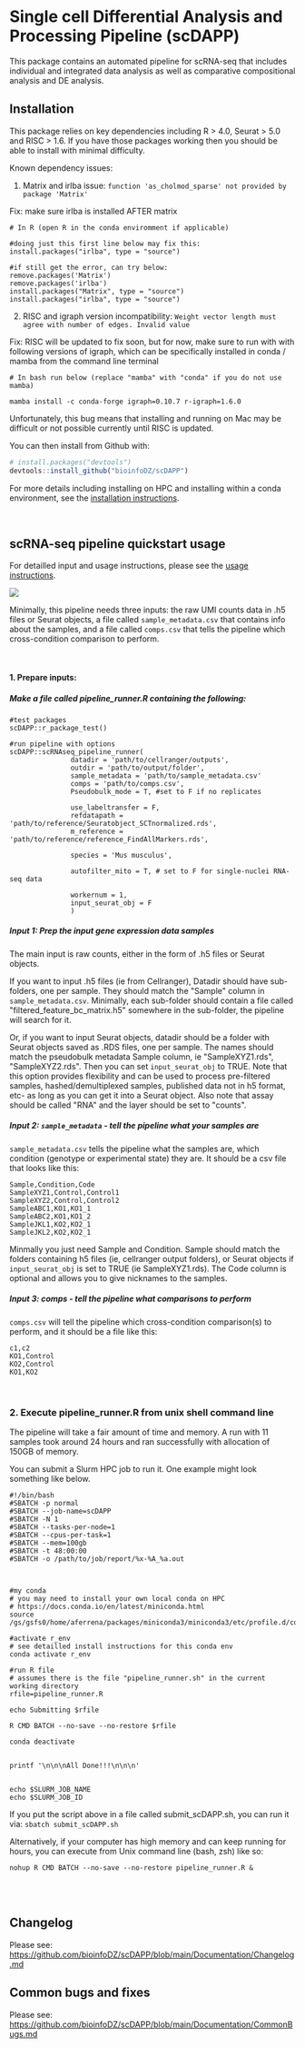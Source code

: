 # Single cell Differential Analysis and Processing Pipeline (scDAPP)

This package contains an automated pipeline for scRNA-seq that includes individual and integrated data analysis as well as comparative compositional analysis and DE analysis.


## Installation

This package relies on key dependencies including R > 4.0, Seurat > 5.0 and RISC > 1.6. If you have those packages working then you should be able to install with minimal difficulty.


Known dependency issues:
1. Matrix and irlba issue: `function 'as_cholmod_sparse' not provided by package 'Matrix'`

Fix: make sure irlba is installed AFTER matrix
```
# In R (open R in the conda enviromment if applicable)

#doing just this first line below may fix this:
install.packages("irlba", type = "source")

#if still get the error, can try below:
remove.packages('Matrix')
remove.packages('irlba')
install.packages("Matrix", type = "source")
install.packages("irlba", type = "source")
```

2. RISC and igraph version incompatibility: `Weight vector length must agree with number of edges. Invalid value`

Fix: RISC will be updated to fix soon, but for now, make sure to run with with following versions of igraph, which can be specifically installed in conda / mamba from the command line terminal

```
# In bash run below (replace "mamba" with "conda" if you do not use mamba)

mamba install -c conda-forge igraph=0.10.7 r-igraph=1.6.0
```

Unfortunately, this bug means that installing and running on Mac may be difficult or not possible currently until RISC is updated.



You can then install from Github with:

``` r
# install.packages("devtools")
devtools::install_github("bioinfoDZ/scDAPP")
```

For more details including installing on HPC and installing within a conda environment, see the [installation instructions](https://github.com/bioinfoDZ/scDAPP/blob/main/Documentation/Installation.md).


<br />


## scRNA-seq pipeline quickstart usage

For detailled input and usage instructions, please see the [usage instructions](https://github.com/bioinfoDZ/scDAPP/blob/main/Documentation/Usage.md).


![](images/scDAPP_F1_overview.png)


Minimally, this pipeline needs three inputs: the raw UMI counts data in .h5 files or Seurat objects, a file called `sample_metadata.csv` that contains info about the samples, and a file called `comps.csv` that tells the pipeline which cross-condition comparison to perform.


<br />

#### 1. Prepare inputs:


##### Make a file called pipeline_runner.R containing the following:

```
#test packages
scDAPP::r_package_test()

#run pipeline with options
scDAPP::scRNAseq_pipeline_runner(
               datadir = 'path/to/cellranger/outputs',
               outdir = 'path/to/output/folder',
               sample_metadata = 'path/to/sample_metadata.csv'
               comps = 'path/to/comps.csv',
               Pseudobulk_mode = T, #set to F if no replicates

               use_labeltransfer = F,
               refdatapath = 'path/to/reference/Seuratobject_SCTnormalized.rds',
               m_reference = 'path/to/reference/reference_FindAllMarkers.rds',

               species = 'Mus musculus',

               autofilter_mito = T, # set to F for single-nuclei RNA-seq data

               workernum = 1,
               input_seurat_obj = F
               )

```


##### Input 1: Prep the input gene expression data samples
The main input is raw counts, either in the form of .h5 files or Seurat objects.

If you want to input .h5 files (ie from Cellranger), Datadir should have sub-folders, one per sample. They should match the "Sample" column in `sample_metadata.csv`. Minimally, each sub-folder should contain a file called "filtered_feature_bc_matrix.h5" somewhere in the sub-folder, the pipeline will search for it.

Or, if you want to input Seurat objects, datadir should be a folder with Seurat objects saved as .RDS files, one per sample. The names should match the pseudobulk metadata Sample column, ie "SampleXYZ1.rds", "SampleXYZ2.rds". Then you can set `input_seurat_obj` to TRUE. Note that this option provides flexibility and can be used to process pre-filtered samples, hashed/demultiplexed samples, published data not in h5 format, etc- as long as you can get it into a Seurat object. Also note that assay should be called "RNA" and the layer should be set to "counts".

##### Input 2: `sample_metadata` - tell the pipeline what your samples are

`sample_metadata.csv` tells the pipeline what the samples are, which condition (genotype or experimental state) they are. It should be a csv file that looks like this:

```
Sample,Condition,Code
SampleXYZ1,Control,Control1
SampleXYZ2,Control,Control2
SampleABC1,KO1,KO1_1
SampleABC2,KO1,KO1_2
SampleJKL1,KO2,KO2_1
SampleJKL2,KO2,KO2_1
```
Minmally you just need Sample and Condition. Sample should match the folders containing h5 files (ie, cellranger output folders), or Seurat objects if `input_seurat_obj` is set to TRUE (ie SampleXYZ1.rds). The Code column is optional and allows you to give nicknames to the samples.

##### Input 3: comps - tell the pipeline what comparisons to perform

`comps.csv` will tell the pipeline which cross-condition comparison(s) to perform, and it should be a file like this:

```
c1,c2
KO1,Control
KO2,Control
KO1,KO2
```

<br />

### 2. Execute pipeline_runner.R from unix shell command line

The pipeline will take a fair amount of time and memory. A run with 11 samples took around 24 hours and ran successfully with allocation of 150GB of memory.


You can submit a Slurm HPC job to run it. One example might look something like below.

```
#!/bin/bash
#SBATCH -p normal
#SBATCH --job-name=scDAPP
#SBATCH -N 1
#SBATCH --tasks-per-node=1
#SBATCH --cpus-per-task=1
#SBATCH --mem=100gb
#SBATCH -t 48:00:00
#SBATCH -o /path/to/job/report/%x-%A_%a.out



#my conda
# you may need to install your own local conda on HPC
# https://docs.conda.io/en/latest/miniconda.html
source /gs/gsfs0/home/aferrena/packages/miniconda3/miniconda3/etc/profile.d/conda.sh

#activate r_env
# see detailled install instructions for this conda env
conda activate r_env

#run R file 
# assumes there is the file "pipeline_runner.sh" in the current working directory
rfile=pipeline_runner.R

echo Submitting $rfile

R CMD BATCH --no-save --no-restore $rfile

conda deactivate


printf '\n\n\nAll Done!!!\n\n\n'


echo $SLURM_JOB_NAME
echo $SLURM_JOB_ID
```

If you put the script above in a file called submit_scDAPP.sh, you can run it via: `sbatch submit_scDAPP.sh`


Alternatively, if your computer has high memory and can keep running for hours, you can execute from Unix command line (bash, zsh) like so:

```
nohup R CMD BATCH --no-save --no-restore pipeline_runner.R &
```

<br />
<br />

## Changelog

Please see:
https://github.com/bioinfoDZ/scDAPP/blob/main/Documentation/Changelog.md


## Common bugs and fixes

Please see:
https://github.com/bioinfoDZ/scDAPP/blob/main/Documentation/CommonBugs.md
